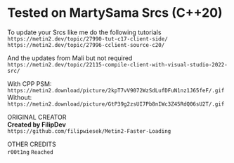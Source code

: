 # Tested on MartySama Srcs (C++20)   

To update your Srcs like me do the following tutorials   
```https://metin2.dev/topic/27990-tut-c17-client-side/```   
```https://metin2.dev/topic/27996-cclient-source-c20/```   
   
And the updates from Mali but not required   
```https://metin2.dev/topic/22115-compile-client-with-visual-studio-2022-src/```   
   
With CPP PSM:  
```https://metin2.download/picture/2kpT7vV9072WzSdLufDFuN1nz1J65feF/.gif```   
Without:  
```https://metin2.download/picture/GtP39g2zsUI7Pb8nIWc3Z45RdQ06sU2T/.gif```   
   
ORIGINAL CREATOR   
**Created by FilipDev**   
```https://github.com/filipwiesek/Metin2-Faster-Loading```   
   
OTHER CREDITS  
``r00t1ng``
``Reached``
